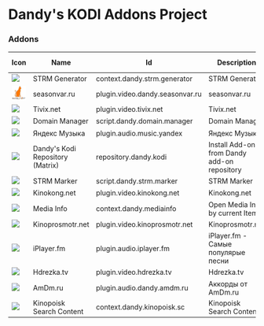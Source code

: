 # Dandy's KODI Addons Project
### Addons
|Icon|Name|Id|Description|Latest version|MD5|
|---|---|---|---|---|---|
|![](addons/zip/context.dandy.strm.generator/icon.png?raw=true)|STRM Generator|context.dandy.strm.generator|STRM Generator|[2.0.0](addons/zip/context.dandy.strm.generator/context.dandy.strm.generator-2.0.0.zip?raw=true)|`4d358fd4d806ec6c64e4fbbaa3396a32`|
|![](addons/zip/plugin.video.dandy.seasonvar.ru/icon.png?raw=true)|seasonvar.ru|plugin.video.dandy.seasonvar.ru|seasonvar.ru|[2.0.3](addons/zip/plugin.video.dandy.seasonvar.ru/plugin.video.dandy.seasonvar.ru-2.0.3.zip?raw=true)|`2d043bf44df68b6046668d45c55c3989`|
|![](addons/zip/plugin.video.tivix.net/icon.png?raw=true)|Tivix.net|plugin.video.tivix.net|Tivix.net|[3.0.2](addons/zip/plugin.video.tivix.net/plugin.video.tivix.net-3.0.2.zip?raw=true)|`bd9dc61509274446032c7951739553e4`|
|![](addons/zip/script.dandy.domain.manager/icon.png?raw=true)|Domain Manager|script.dandy.domain.manager|Domain Manager|[2.0.0](addons/zip/script.dandy.domain.manager/script.dandy.domain.manager-2.0.0.zip?raw=true)|`762fd48864965c1355cca7bf0c69a8d4`|
|![](addons/zip/plugin.audio.music.yandex/icon.png?raw=true)|Яндекс Музыка|plugin.audio.music.yandex|Яндекс Музыка|[0.1.4](addons/zip/plugin.audio.music.yandex/plugin.audio.music.yandex-0.1.4.zip?raw=true)|`c724f61fcdc22c14aeb6035b8f224b31`|
|![](addons/zip/repository.dandy.kodi/icon.png?raw=true)|Dandy's Kodi Repository (Matrix)|repository.dandy.kodi|Install Add-ons from Dandy add-on repository|[2.1.0](addons/zip/repository.dandy.kodi/repository.dandy.kodi-2.1.0.zip?raw=true)|`14640627d4ee36d5e4df8f7f2e0b8bdd`|
|![](addons/zip/script.dandy.strm.marker/icon.png?raw=true)|STRM Marker|script.dandy.strm.marker|STRM Marker|[2.0.0](addons/zip/script.dandy.strm.marker/script.dandy.strm.marker-2.0.0.zip?raw=true)|`7d560c96ff9b08e2dec0add0db0409d2`|
|![](addons/zip/plugin.video.kinokong.net/icon.png?raw=true)|Kinokong.net|plugin.video.kinokong.net|Kinokong.net|[2.0.6](addons/zip/plugin.video.kinokong.net/plugin.video.kinokong.net-2.0.6.zip?raw=true)|`50d97535da18303ede230830be71fdc9`|
|![](addons/zip/context.dandy.mediainfo/icon.png?raw=true)|Media Info|context.dandy.mediainfo|Open Media Info by current Item|[2.0.1](addons/zip/context.dandy.mediainfo/context.dandy.mediainfo-2.0.1.zip?raw=true)|`0f0e0946b4cc973cdb858bfd79538957`|
|![](addons/zip/plugin.video.kinoprosmotr.net/icon.png?raw=true)|Kinoprosmotr.net|plugin.video.kinoprosmotr.net|Kinoprosmotr.net|[3.0.0](addons/zip/plugin.video.kinoprosmotr.net/plugin.video.kinoprosmotr.net-3.0.0.zip?raw=true)|`9eb73856fc321ce9e9337914e219212a`|
|![](addons/zip/plugin.audio.iplayer.fm/icon.png?raw=true)|iPlayer.fm|plugin.audio.iplayer.fm|iPlayer.fm - Самые популярые песни|[3.0.1](addons/zip/plugin.audio.iplayer.fm/plugin.audio.iplayer.fm-3.0.1.zip?raw=true)|`9753910a7e9079622e9a54dab95ed294`|
|![](addons/zip/plugin.video.hdrezka.tv/icon.png?raw=true)|Hdrezka.tv|plugin.video.hdrezka.tv|Hdrezka.tv|[3.2.0](addons/zip/plugin.video.hdrezka.tv/plugin.video.hdrezka.tv-3.2.0.zip?raw=true)|`c8b7cec0a91fc67be3231c8f6cf79303`|
|![](addons/zip/plugin.audio.dandy.amdm.ru/icon.png?raw=true)|AmDm.ru|plugin.audio.dandy.amdm.ru|Аккорды от AmDm.ru|[2.0.2](addons/zip/plugin.audio.dandy.amdm.ru/plugin.audio.dandy.amdm.ru-2.0.2.zip?raw=true)|`1c260b3ee1d4be9983fb2a0dac324c63`|
|![](addons/zip/context.dandy.kinopoisk.sc/icon.png?raw=true)|Kinopoisk Search Content|context.dandy.kinopoisk.sc|Kinopoisk Search Content|[3.0.1](addons/zip/context.dandy.kinopoisk.sc/context.dandy.kinopoisk.sc-3.0.1.zip?raw=true)|`2a42144752cbd501d988f7de1afee79f`|
